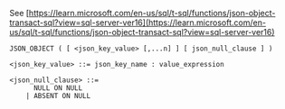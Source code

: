 See [https://learn.microsoft.com/en-us/sql/t-sql/functions/json-object-transact-sql?view=sql-server-ver16](https://learn.microsoft.com/en-us/sql/t-sql/functions/json-object-transact-sql?view=sql-server-ver16)
```
JSON_OBJECT ( [ <json_key_value> [,...n] ] [ json_null_clause ] )

<json_key_value> ::= json_key_name : value_expression

<json_null_clause> ::=
	  NULL ON NULL
	| ABSENT ON NULL
```
